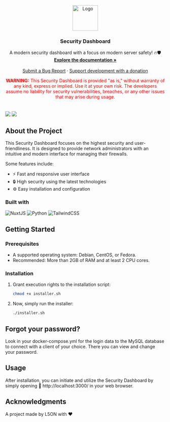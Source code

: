 <div align="center">
  <a href="https://github.com/l50n/Firewall-Dashboard">
    <img src="https://i.ibb.co/LYqpTW4/secutiry-dashboard-high-resolution-logo-transparent.png" alt="Logo" height="80">
  </a>
  <h3 align="center">Security Dashboard</h3>
  <p align="center">
    A modern security dashboard with a focus on modern server safety! 🔥🛡️
    <br />
    <a href="#"><strong>Explore the documentation »</strong></a>
    <br />
    <br />
    <a href="https://github.com/l50n/Security-Dashboard/issues">Submit a Bug Report</a>
    ·
    <a href="https://paypal.me/L5ONdev">Support development with a donation</a>
  </p>
</div>

<div style="color: red; text-align: center; margin-bottom: 20px;">
  <strong>WARNING:</strong> This Security Dashboard is provided "as is," without warranty of any kind, express or implied. Use it at your own risk. The developers assume no liability for security vulnerabilities, breaches, or any other issues that may arise during usage.
</div>

<br />

<div>
  <img src="https://i.ibb.co/gDB1Rmq/Screenshot-2024-04-28-152825.png">
  <img src="https://i.ibb.co/nsVsrDq/Screenshot-2024-04-28-152933.png">
</div>

## About the Project

This Security Dashboard focuses on the highest security and user-friendliness. It is designed to provide network administrators with an intuitive and modern interface for managing their firewalls.

Some features include:
* ⚡️ Fast and responsive user interface
* 🔒 High security using the latest technologies
* ⚙️ Easy installation and configuration

### Built with

![NuxtJS](https://img.shields.io/badge/NuxtJS-1B1F23?style=for-the-badge&logo=nuxt.js&logoColor=58A6FF)
![Python](https://img.shields.io/badge/python-1B1F23?style=for-the-badge&logo=python&logoColor=58A6FF)
![TailwindCSS](https://img.shields.io/badge/TailwindCSS-1B1F23?style=for-the-badge&logo=tailwind-css&logoColor=58A6FF)

## Getting Started

### Prerequisites

* A supported operating system: Debian, CentOS, or Fedora.
* Recommended: More than 2GB of RAM and at least 2 CPU cores.

### Installation

1. Grant execution rights to the installation script:
   ```sh
   chmod +x installer.sh
   ```
2. Now, simply run the installer:
   ```sh
   ./installer.sh
   ```

## Forgot your password?
Look in your docker-compose.yml for the login data to the MySQL database to connect with a client of your choice. There you can view and change your password.

## Usage

After installation, you can initiate and utilize the Security Dashboard by simply opening 🔗 http://localhost:3000/ in your web browser.

## Acknowledgments

A project made by L5ON with ❤️

